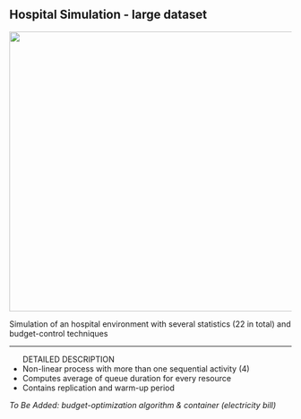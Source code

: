 <h2> Hospital Simulation - large dataset </h2>

<img src="https://drive.google.com/uc?export=view&id=13aJ4KSYAmQLADYQmN16rdkww7zV0dJDp" width = "2000" height = "500">
<p> Simulation of an hospital environment with several statistics (22 in total) and budget-control techniques </p>
<hr>
<ul> DETAILED DESCRIPTION 
  
  <li> Non-linear process with more than one sequential activity (4) </li>
  <li> Computes average of queue duration for every resource </li>
  <li> Contains replication and warm-up period </li>
</ul>


<p> <i> To Be Added: budget-optimization algorithm & container (electricity bill) </i> </p>
